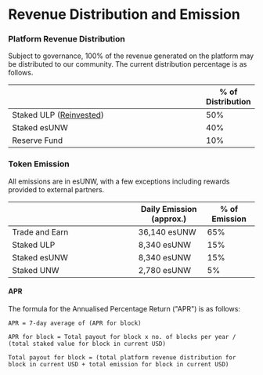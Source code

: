 # Revenue Distribution and Emission

### Platform Revenue Distribution

Subject to governance, 100% of the revenue generated on the platform may be distributed to our community. The current distribution percentage is as follows.

<table><thead><tr><th width="512.5"> </th><th>% of Distribution</th></tr></thead><tbody><tr><td>Staked ULP (<a href="https://snapshot.org/#/uniwhaleex.eth/proposal/0xc6feb05327d484ee9f6917be3ef77a96d9a234d53c76b88106886d2b2d03a47e">Reinvested</a>)</td><td>50%</td></tr><tr><td>Staked esUNW</td><td>40%</td></tr><tr><td>Reserve Fund</td><td>10%</td></tr></tbody></table>

### Token Emission

All emissions are in esUNW, with a few exceptions including rewards provided to external partners.

<table><thead><tr><th width="242"> </th><th>Daily Emission (approx.)</th><th>% of Emission</th></tr></thead><tbody><tr><td>Trade and Earn</td><td>36,140 esUNW</td><td>65%</td></tr><tr><td>Staked ULP</td><td>8,340 esUNW</td><td>15%</td></tr><tr><td>Staked esUNW</td><td>8,340 esUNW</td><td>15%</td></tr><tr><td>Staked UNW</td><td>2,780 esUNW</td><td>5%</td></tr></tbody></table>

#### APR

The formula for the Annualised Percentage Return ("APR") is as follows:

`APR = 7-day average of (APR for block)`

`APR for block = Total payout for block x no. of blocks per year / (total staked value for block in current USD)`

`Total payout for block = (total platform revenue distribution for block in current USD + total emission for block in current USD)`
